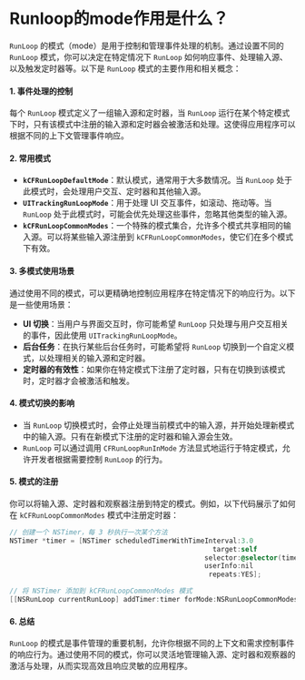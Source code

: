 # Runloop的mode作用是什么？

`RunLoop` 的模式（mode）是用于控制和管理事件处理的机制。通过设置不同的 `RunLoop` 模式，你可以决定在特定情况下 `RunLoop` 如何响应事件、处理输入源、以及触发定时器等。以下是 `RunLoop` 模式的主要作用和相关概念：

#### 1. **事件处理的控制**

每个 `RunLoop` 模式定义了一组输入源和定时器，当 `RunLoop` 运行在某个特定模式下时，只有该模式中注册的输入源和定时器会被激活和处理。这使得应用程序可以根据不同的上下文管理事件响应。

#### 2. **常用模式**

* **`kCFRunLoopDefaultMode`**：默认模式，通常用于大多数情况。当 `RunLoop` 处于此模式时，会处理用户交互、定时器和其他输入源。
* **`UITrackingRunLoopMode`**：用于处理 UI 交互事件，如滚动、拖动等。当 `RunLoop` 处于此模式时，可能会优先处理这些事件，忽略其他类型的输入源。
* **`kCFRunLoopCommonModes`**：一个特殊的模式集合，允许多个模式共享相同的输入源。可以将某些输入源注册到 `kCFRunLoopCommonModes`，使它们在多个模式下有效。

#### 3. **多模式使用场景**

通过使用不同的模式，可以更精确地控制应用程序在特定情况下的响应行为。以下是一些使用场景：

* **UI 切换**：当用户与界面交互时，你可能希望 `RunLoop` 只处理与用户交互相关的事件，因此使用 `UITrackingRunLoopMode`。
* **后台任务**：在执行某些后台任务时，可能希望将 `RunLoop` 切换到一个自定义模式，以处理相关的输入源和定时器。
* **定时器的有效性**：如果你在特定模式下注册了定时器，只有在切换到该模式时，定时器才会被激活和触发。

#### 4. **模式切换的影响**

* 当 `RunLoop` 切换模式时，会停止处理当前模式中的输入源，并开始处理新模式中的输入源。只有在新模式下注册的定时器和输入源会生效。
* `RunLoop` 可以通过调用 `CFRunLoopRunInMode` 方法显式地运行于特定模式，允许开发者根据需要控制 `RunLoop` 的行为。

#### 5. **模式的注册**

你可以将输入源、定时器和观察器注册到特定的模式。例如，以下代码展示了如何在 `kCFRunLoopCommonModes` 模式中注册定时器：

```objective-c
// 创建一个 NSTimer，每 3 秒执行一次某个方法
NSTimer *timer = [NSTimer scheduledTimerWithTimeInterval:3.0
                                                  target:self
                                                selector:@selector(timerFired:)
                                                userInfo:nil
                                                 repeats:YES];

// 将 NSTimer 添加到 kCFRunLoopCommonModes 模式
[[NSRunLoop currentRunLoop] addTimer:timer forMode:NSRunLoopCommonModes];
```

#### 6. **总结**

`RunLoop` 的模式是事件管理的重要机制，允许你根据不同的上下文和需求控制事件的响应行为。通过使用不同的模式，你可以灵活地管理输入源、定时器和观察器的激活与处理，从而实现高效且响应灵敏的应用程序。
